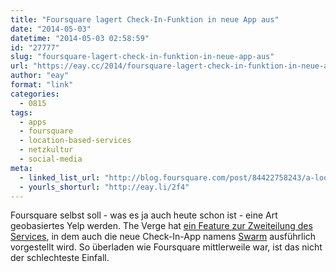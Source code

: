 ```yaml
---
title: "Foursquare lagert Check-In-Funktion in neue App aus"
date: "2014-05-03"
datetime: "2014-05-03 02:58:59"
id: "27777"
slug: "foursquare-lagert-check-in-funktion-in-neue-app-aus"
url: "https://eay.cc/2014/foursquare-lagert-check-in-funktion-in-neue-app-aus/"
author: "eay"
format: "link"
categories:
  - 0815
tags:
  - apps
  - foursquare
  - location-based-services
  - netzkultur
  - social-media
meta:
  - linked_list_url: "http://blog.foursquare.com/post/84422758243/a-look-into-the-future-of-foursquare-including-a-new"
  - yourls_shorturl: "http://eay.li/2f4"
---
```


Foursquare selbst soll - was es ja auch heute schon ist - eine Art geobasiertes Yelp werden. The Verge hat [ein Feature zur Zweiteilung des Services](http://www.theverge.com/2014/5/1/5666062/foursquare-swarm-new-app), in dem auch die neue Check-In-App namens [Swarm](http://swarmapp.com/) ausführlich vorgestellt wird. So überladen wie Foursquare mittlerweile war, ist das nicht der schlechteste Einfall.
